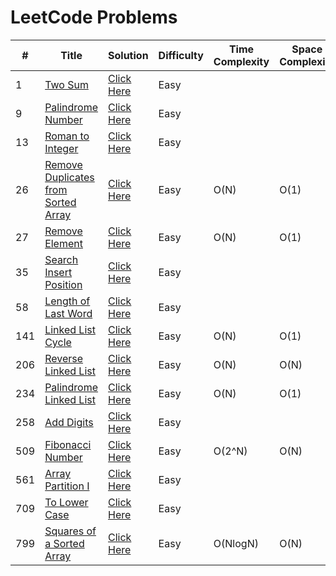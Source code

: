 # LeetCode Problems

|#|Title|Solution|Difficulty|Time Complexity|Space Complexity
|--|--|--|--|--|--|
|1|[Two Sum](https://leetcode.com/problems/two-sum/)|[Click Here](https://github.com/IamSagarDB/LeetCode-Problems/blob/master/src/in/dropcodes/P1_Two_Sum.java)|Easy||
|9|[Palindrome Number](https://leetcode.com/problems/palindrome-number/)|[Click Here](https://github.com/IamSagarDB/LeetCode-Problems/blob/master/src/in/dropcodes/P9_Palindrome_Number.java)|Easy||
|13|[Roman to Integer](https://leetcode.com/problems/roman-to-integer/)|[Click Here](https://github.com/IamSagarDB/LeetCode-Problems/blob/master/src/in/dropcodes/P13_Roman_to_Integer.java)|Easy||
|26|[Remove Duplicates from Sorted Array](https://leetcode.com/problems/remove-duplicates-from-sorted-array/)|[Click Here](https://github.com/IamSagarDB/LeetCode-Problems/blob/master/src/in/dropcodes/P26_Remove_Duplicates_from_Sorted_Array.java)|Easy|O(N)|O(1)
|27|[Remove Element](https://leetcode.com/problems/remove-element/)|[Click Here](https://github.com/IamSagarDB/LeetCode-Problems/blob/master/src/in/dropcodes/P27_Remove_Element.java)|Easy|O(N)|O(1)
|35|[Search Insert Position](https://leetcode.com/problems/search-insert-position/)|[Click Here](https://github.com/IamSagarDB/LeetCode-Problems/blob/master/src/in/dropcodes/P35_Search_Insert_Position.java)|Easy|||
|58|[Length of Last Word](https://leetcode.com/problems/length-of-last-word/)|[Click Here](https://github.com/IamSagarDB/LeetCode-Problems/blob/master/src/in/dropcodes/P58_Length_of_Last_Word.java)|Easy||
|141|[Linked List Cycle](https://leetcode.com/problems/linked-list-cycle/)|[Click Here](https://github.com/IamSagarDB/LeetCode-Problems/blob/master/src/in/dropcodes/P141_Linked_List_Cycle.java)|Easy|O(N)|O(1)
|206|[Reverse Linked List](https://leetcode.com/problems/reverse-linked-list/)|[Click Here](https://github.com/IamSagarDB/LeetCode-Problems/blob/master/src/in/dropcodes/P206_Reverse_Linked_List.java)|Easy|O(N)|O(N)
|234|[Palindrome Linked List](https://leetcode.com/problems/palindrome-linked-list/)|[Click Here](https://github.com/IamSagarDB/LeetCode-Problems/blob/master/src/in/dropcodes/P234_Palindrome_Linked_List.java)|Easy|O(N)|O(1)|
|258|[Add Digits](https://leetcode.com/problems/add-digits/)|[Click Here](https://github.com/IamSagarDB/LeetCode-Problems/blob/master/src/in/dropcodes/P258_Add_Digits.java)|Easy|||
|509|[Fibonacci Number](https://leetcode.com/problems/fibonacci-number/)|[Click Here](https://github.com/IamSagarDB/LeetCode-Problems/blob/master/src/in/dropcodes/P509_Fibonacci_Number.java)|Easy|O(2^N)|O(N)
|561|[Array Partition I](https://leetcode.com/problems/array-partition-i/)|[Click Here](https://github.com/IamSagarDB/LeetCode-Problems/blob/master/src/in/dropcodes/P561_Array_Partition_I.java)|Easy||
|709|[To Lower Case](https://leetcode.com/problems/to-lower-case/)|[Click Here](https://github.com/IamSagarDB/LeetCode-Problems/blob/master/src/in/dropcodes/P709_To_Lower_Case.java)|Easy||
|799|[Squares of a Sorted Array](https://leetcode.com/problems/squares-of-a-sorted-array/)|[Click Here](https://github.com/IamSagarDB/LeetCode-Problems/blob/master/src/in/dropcodes/P977_Squares_of_a_Sorted_Array.java)|Easy|O(NlogN)|O(N)
